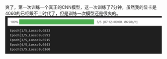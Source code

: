 爽了，第一次训练一个真正的CNN模型，这一次训练了7分钟，虽然我的显卡是4060的已经跟不上时代了，但是训练一次模型还是很爽的。![image-20250327192937100](./20250327.assets/image-20250327192937100.png)